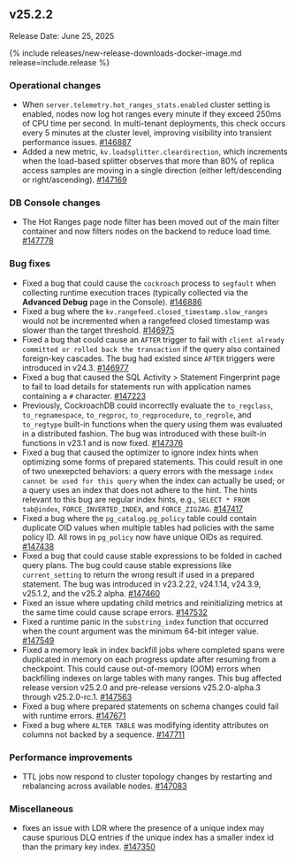## v25.2.2

Release Date: June 25, 2025

{% include releases/new-release-downloads-docker-image.md release=include.release %}

<h3 id="v25-2-2-operational-changes">Operational changes</h3>

- When `server.telemetry.hot_ranges_stats.enabled` cluster setting is enabled, nodes now log hot ranges every minute if they exceed 250ms of CPU time per second. In multi-tenant deployments, this check occurs every 5 minutes at the cluster level, improving visibility into transient performance issues.
 [#146887][#146887]
- Added a new metric, `kv.loadsplitter.cleardirection`, which increments when the load-based splitter observes that more than 80% of replica access samples are moving in a single direction (either left/descending or right/ascending).
 [#147169][#147169]

<h3 id="v25-2-2-db-console-changes">DB Console changes</h3>

- The Hot Ranges page node filter has been moved out of the main filter container and now filters nodes on the backend to reduce load time.
 [#147778][#147778]

<h3 id="v25-2-2-bug-fixes">Bug fixes</h3>

- Fixed a bug that could cause the `cockroach` process to `segfault` when collecting runtime execution traces (typically collected via the **Advanced Debug** page in the Console).
 [#146886][#146886]
- Fixed a bug where the `kv.rangefeed.closed_timestamp.slow_ranges` would not be incremented when a rangefeed closed timestamp was slower than the target threshold.
 [#146975][#146975]
- Fixed a bug that could cause an `AFTER` trigger to fail with `client already committed or rolled back the transaction` if the query also contained foreign-key cascades. The bug had existed since `AFTER` triggers were introduced in v24.3.
 [#146977][#146977]
- Fixed a bug that caused the SQL Activity > Statement Fingerprint page to fail to load details for statements run with application names containing a `#` character.
 [#147223][#147223]
- Previously, CockroachDB could incorrectly evaluate the `to_regclass`, `to_regnamespace`, `to_regproc`, `to_regprocedure`, `to_regrole`, and `to_regtype` built-in functions when the query using them was evaluated in a distributed fashion. The bug was introduced with these built-in functions in v23.1 and is now fixed.
 [#147376][#147376]
- Fixed a bug that caused the optimizer to ignore index hints when optimizing some forms of prepared statements. This could result in one of two unexepcted behaviors: a query errors with the message `index cannot be used for this query` when the index can actually be used; or a query uses an index that does not adhere to the hint. The hints relevant to this bug are regular index hints, e.g., `SELECT * FROM tab@index`, `FORCE_INVERTED_INDEX`, and `FORCE_ZIGZAG`.
 [#147417][#147417]
- Fixed a bug where the `pg_catalog.pg_policy` table could contain duplicate OID values when multiple tables had policies with the same policy ID. All rows in `pg_policy` now have unique OIDs as required.
 [#147438][#147438]
- Fixed a bug that could cause stable expressions to be folded in cached query plans. The bug could cause stable expressions like `current_setting` to return the wrong result if used in a prepared statement. The bug was introduced in v23.2.22, v24.1.14, v24.3.9, v25.1.2, and the v25.2 alpha.
 [#147460][#147460]
- Fixed an issue where updating child metrics and reinitializing metrics at the same time could cause scrape errors.
 [#147532][#147532]
- Fixed a runtime panic in the `substring_index` function that occurred when the count argument was the minimum 64-bit integer value.
 [#147549][#147549]
- Fixed a memory leak in index backfill jobs where completed spans were duplicated in memory on each progress update after resuming from a checkpoint. This could cause out-of-memory (OOM) errors when backfilling indexes on large tables with many ranges. This bug affected release version v25.2.0 and pre-release versions v25.2.0-alpha.3 through v25.2.0-rc.1.
 [#147563][#147563]
- Fixed a bug where prepared statements on schema changes could fail with runtime errors.
 [#147671][#147671]
- Fixed a bug where `ALTER TABLE` was modifying identity attributes on columns not backed by a sequence.
 [#147711][#147711]

<h3 id="v25-2-2-performance-improvements">Performance improvements</h3>

- TTL jobs now respond to cluster topology changes by restarting and rebalancing across available nodes.
 [#147083][#147083]

<h3 id="v25-2-2-miscellaneous">Miscellaneous</h3>

- fixes an issue with LDR where the presence of a unique
  index may cause spurious DLQ entries if the unique index has a smaller
  index id than the primary key index. [#147350][#147350]


[#147549]: https://github.com/cockroachdb/cockroach/pull/147549
[#147083]: https://github.com/cockroachdb/cockroach/pull/147083
[#147350]: https://github.com/cockroachdb/cockroach/pull/147350
[#147778]: https://github.com/cockroachdb/cockroach/pull/147778
[#146975]: https://github.com/cockroachdb/cockroach/pull/146975
[#147376]: https://github.com/cockroachdb/cockroach/pull/147376
[#146977]: https://github.com/cockroachdb/cockroach/pull/146977
[#147438]: https://github.com/cockroachdb/cockroach/pull/147438
[#147532]: https://github.com/cockroachdb/cockroach/pull/147532
[#147460]: https://github.com/cockroachdb/cockroach/pull/147460
[#147563]: https://github.com/cockroachdb/cockroach/pull/147563
[#147671]: https://github.com/cockroachdb/cockroach/pull/147671
[#146887]: https://github.com/cockroachdb/cockroach/pull/146887
[#147223]: https://github.com/cockroachdb/cockroach/pull/147223
[#147417]: https://github.com/cockroachdb/cockroach/pull/147417
[#147169]: https://github.com/cockroachdb/cockroach/pull/147169
[#146886]: https://github.com/cockroachdb/cockroach/pull/146886
[#147711]: https://github.com/cockroachdb/cockroach/pull/147711
